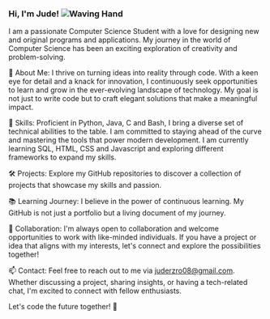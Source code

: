 ### Hi, I'm Jude! ![Waving Hand](https://github.com/juderozario08/juderozario08/assets/102776826/39849af2-beda-4796-bec8-fb1551aeeccb)


I am a passionate Computer Science Student with a love for designing new and original programs and applications. My journey in the world of Computer Science has been an exciting exploration of creativity and problem-solving.

🚀 About Me:
I thrive on turning ideas into reality through code. With a keen eye for detail and a knack for innovation, I continuously seek opportunities to learn and grow in the ever-evolving landscape of technology. My goal is not just to write code but to craft elegant solutions that make a meaningful impact.

🔧 Skills:
Proficient in Python, Java, C and Bash, I bring a diverse set of technical abilities to the table. I am committed to staying ahead of the curve and mastering the tools that power modern development. I am currently learning SQL, HTML, CSS and Javascript and exploring different frameworks to expand my skills.

<!--
🌐 Tech Stack:
I specialize in [Your Tech Stack], leveraging the latest and greatest technologies to build robust and scalable applications. Whether it's front-end magic with [Front-end Frameworks/Libraries] or diving into the backend with [Backend Technologies], I enjoy the challenge of creating seamless, user-centric experiences.
-->
🛠️ Projects:
Explore my GitHub repositories to discover a collection of projects that showcase my skills and passion.

📚 Learning Journey:
I believe in the power of continuous learning. My GitHub is not just a portfolio but a living document of my journey.

🤝 Collaboration:
I'm always open to collaboration and welcome opportunities to work with like-minded individuals. If you have a project or idea that aligns with my interests, let's connect and explore the possibilities together!

📫 Contact:
Feel free to reach out to me via juderzro08@gmail.com. Whether discussing a project, sharing insights, or having a tech-related chat, I'm excited to connect with fellow enthusiasts.

Let's code the future together! 🌟
<!--
**juderozario08/juderozario08** is a ✨ _special_ ✨ repository because its `README.md` (this file) appears on your GitHub profile.

Here are some ideas to get you started:

- 🔭 I’m currently working on ...
- 🌱 I’m currently learning ...
- 👯 I’m looking to collaborate on ...
- 🤔 I’m looking for help with ...
- 💬 Ask me about ...
- 📫 How to reach me: ...
- 😄 Pronouns: ...
- ⚡ Fun fact: ...
-->
